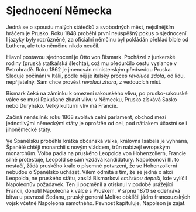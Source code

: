 # Sjednocení Německa

Jedná se o spoustu malých státečků a svobodných měst, nejsilnějším hráčem je Prusko. Roku 1848 proběhl první neúspěšný pokus o sjednocení. I jazyky byly rozrůzněné, za oficiální němčinu byl pokládán překlad bible od Luthera, ale tuto němčinu nikdo neučil.

Hlavní postavou sjednocení je Otto von Bismark. Pocházel z junkerské rodiny (pruská statkářská šlechta), což mu předurčilo cestu vyslance v Petrohradě. Roku 1862 je jmenován ministerským předsedou Pruska. Sleduje počínání v Itálii, podle něj je italský proces *revoluce zdola*, od lidu, nepřijatelný. Sám chce provést *revoluci zhora*, z vedoucích míst.

Bismark čeká na záminku k omezení rakouského vlivu, po prusko-rakouské válce se musí Rakušané zbavit vlivu v Německu, Prusko získává Sasko nebo Duryňsko. Velký kulturní vliv má Francie.

Začíná nenásilně: roku 1868 svolává celní parlament, obchod mezi jednotlivými německými státy je oproštěn od cel, pod nátlakem účastní se i jihoněmecké státy.

Ve Španělsku proběhla krátká občanská válka, královna Isabela je vyhnána, Španělé chtějí monarchii s novým vládcem, trůn nabízejí evropským monarchům. Volba padla na pruského Leopolda von Hohenzollern, Francie silně protestuje, Leopold se sám vzdává kandidatury. Napoleonovi III. to nestačí, žádá pruského krále o písemné potvrzení, že se Hohenzollerni nebudou o Španělsko ucházet. Vilém odmítá s tím, že se jedná o akci Leopolda, ne pruského státu, zasílá Bismarkovi *emžskou depeši*, kde vylíčil Napoleonův požadavek. Ten ji pozměnil a otisknul v podobě urážející Francii, donutil Napoleona k válce s Pruskem. V srpnu 1870 se odehrává bitva u pevnosti Sedanu, pruský generál Moltke obklíčil jádro francouzských vojsk včetně Napoleona samotného. Pevnost kapituluje, Napoleon je zajat.